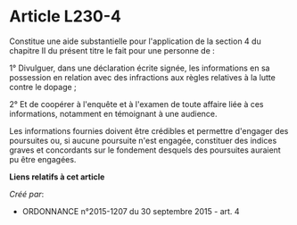 # Article L230-4

Constitue une aide substantielle pour l'application de la section 4 du chapitre II du présent titre le fait pour une personne
de :

1° Divulguer, dans une déclaration écrite signée, les informations en sa possession en relation avec des infractions aux
règles relatives à la lutte contre le dopage ;

2° Et de coopérer à l'enquête et à l'examen de toute affaire liée à ces informations, notamment en témoignant à une audience.

Les informations fournies doivent être crédibles et permettre d'engager des poursuites ou, si aucune poursuite n'est engagée,
constituer des indices graves et concordants sur le fondement desquels des poursuites auraient pu être engagées.

**Liens relatifs à cet article**

_Créé par_:

  - ORDONNANCE n°2015-1207 du 30 septembre 2015 - art. 4

